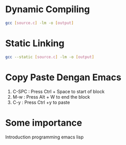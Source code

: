 # Dynamic Compiling

```sh
gcc [source.c] -lm -o [output]
```

# Static Linking

```sh
gcc --static [source.c] -lm -o [output]
```

# Copy Paste Dengan Emacs

1. C-SPC : Press Ctrl + Space to start of block
2. M-w : Press Alt + W to end the block
3. C-y : Press Ctrl +y to paste

# Some importance

Introduction programming emacs lisp